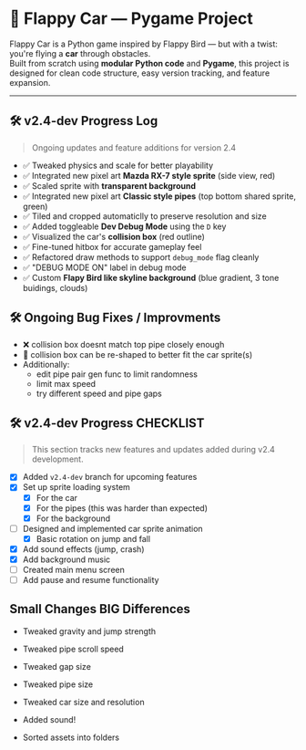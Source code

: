 # 🚗 Flappy Car — Pygame Project

Flappy Car is a Python game inspired by Flappy Bird — but with a twist: you're flying a **car** through obstacles.  
Built from scratch using **modular Python code** and **Pygame**, this project is designed for clean code structure, easy version tracking, and feature expansion.

---

## 🛠 v2.4-dev Progress Log

> Ongoing updates and feature additions for version 2.4

- ✅ Tweaked physics and scale for better playability
- ✅ Integrated new pixel art **Mazda RX-7 style sprite** (side view, red)
- ✅ Scaled sprite with **transparent background** 
- ✅ Integrated new pixel art **Classic style pipes** (top  bottom shared sprite, green)
- ✅ Tiled and cropped automaticlly to preserve resolution and size
- ✅ Added toggleable **Dev Debug Mode** using the `D` key
- ✅ Visualized the car's **collision box** (red outline)
- ✅ Fine-tuned hitbox for accurate gameplay feel
- ✅ Refactored draw methods to support `debug_mode` flag cleanly
- ✅ "DEBUG MODE ON" label in debug mode
- ✅ Custom **Flapy Bird like skyline background** (blue gradient, 3 tone buidings, clouds)

## 🛠 Ongoing Bug Fixes / Improvments

- ❌ collision box doesnt match top pipe closely enough
- 🔧 collision box can be re-shaped to better fit the car sprite(s)
- Additionally:
    - edit pipe pair gen func to limit randomness
    - limit max speed
    - try different speed and pipe gaps

## 🛠 v2.4-dev Progress CHECKLIST

> This section tracks new features and updates added during v2.4 development.

- [x] Added `v2.4-dev` branch for upcoming features
- [x] Set up sprite loading system  
  - [x] For the car  
  - [x] For the pipes  (this was harder than expected)
  - [x] For the background
- [ ] Designed and implemented car sprite animation  
  - [x] Basic rotation on jump and fall
- [x] Add sound effects (jump, crash)
- [x] Add background music
- [ ] Created main menu screen
- [ ] Add pause and resume functionality

## Small Changes BIG Differences

- Tweaked gravity and jump strength
- Tweaked pipe scroll speed
- Tweaked gap size
- Tweaked pipe size
- Tweaked car size and resolution

- Added sound!

- Sorted assets into folders